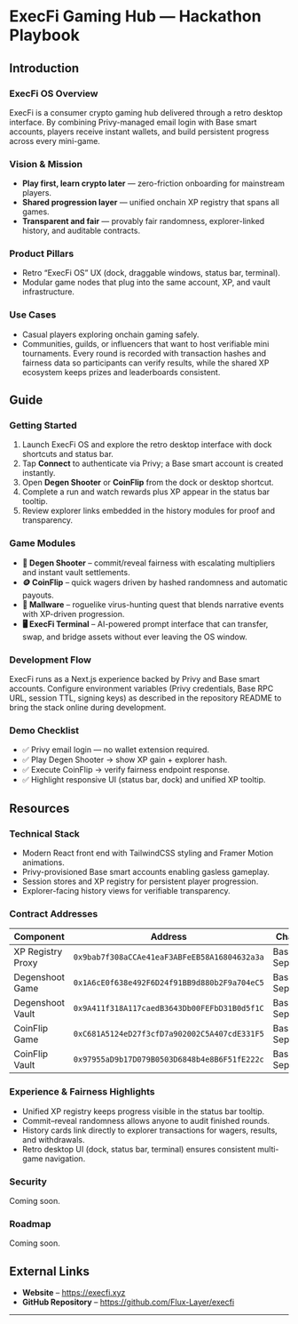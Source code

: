 # ExecFi Gaming Hub — Hackathon Playbook

## Introduction

### ExecFi OS Overview
ExecFi is a consumer crypto gaming hub delivered through a retro desktop interface. By combining Privy-managed email login with Base smart accounts, players receive instant wallets, and build persistent progress across every mini-game.

### Vision & Mission
- **Play first, learn crypto later** — zero-friction onboarding for mainstream players.
- **Shared progression layer** — unified onchain XP registry that spans all games.
- **Transparent and fair** — provably fair randomness, explorer-linked history, and auditable contracts.

### Product Pillars
- Retro “ExecFi OS” UX (dock, draggable windows, status bar, terminal).
- Modular game nodes that plug into the same account, XP, and vault infrastructure.

### Use Cases
- Casual players exploring onchain gaming safely.
- Communities, guilds, or influencers that want to host verifiable mini tournaments. Every round is recorded with transaction hashes and fairness data so participants can verify results, while the shared XP ecosystem keeps prizes and leaderboards consistent.

## Guide

### Getting Started
1. Launch ExecFi OS and explore the retro desktop interface with dock shortcuts and status bar.  
2. Tap **Connect** to authenticate via Privy; a Base smart account is created instantly.  
3. Open **Degen Shooter** or **CoinFlip** from the dock or desktop shortcut.  
4. Complete a run and watch rewards plus XP appear in the status bar tooltip.  
5. Review explorer links embedded in the history modules for proof and transparency.

### Game Modules
- **🧨 Degen Shooter** – commit/reveal fairness with escalating multipliers and instant vault settlements.
- **🪙 CoinFlip** – quick wagers driven by hashed randomness and automatic payouts.
- **🦠 Mallware** – roguelike virus-hunting quest that blends narrative events with XP-driven progression.
- **🖥️ ExecFi Terminal** – AI-powered prompt interface that can transfer, swap, and bridge assets without ever leaving the OS window.

### Development Flow
ExecFi runs as a Next.js experience backed by Privy and Base smart accounts. Configure environment variables (Privy credentials, Base RPC URL, session TTL, signing keys) as described in the repository README to bring the stack online during development.

### Demo Checklist
- ✅ Privy email login — no wallet extension required.  
- ✅ Play Degen Shooter → show XP gain + explorer hash.  
- ✅ Execute CoinFlip → verify fairness endpoint response.  
- ✅ Highlight responsive UI (status bar, dock) and unified XP tooltip.  

## Resources

### Technical Stack
- Modern React front end with TailwindCSS styling and Framer Motion animations.  
- Privy-provisioned Base smart accounts enabling gasless gameplay.  
- Session stores and XP registry for persistent player progression.  
- Explorer-facing history views for verifiable transparency.

### Contract Addresses

| Component | Address | Chain |
| --- | --- | --- |
| XP Registry Proxy | `0x9bab7f308aCCAe41eaF3ABFeEB58A16804632a3a` | Base Sepolia |
| Degenshoot Game | `0x1A6cE0f638e492F6D24f91BB9d880b2F9a704eC5` | Base Sepolia |
| Degenshoot Vault | `0x9A411f318A117caedB3643Db00FEFbD31B0d5f1C` | Base Sepolia |
| CoinFlip Game | `0xC681A5124eD27f3cfD7a902002C5A407cdE331F5` | Base Sepolia |
| CoinFlip Vault | `0x97955aD9b17D079B0503D6848b4e8B6F51fE222c` | Base Sepolia |

### Experience & Fairness Highlights
- Unified XP registry keeps progress visible in the status bar tooltip.  
- Commit–reveal randomness allows anyone to audit finished rounds.  
- History cards link directly to explorer transactions for wagers, results, and withdrawals.  
- Retro desktop UI (dock, status bar, terminal) ensures consistent multi-game navigation.

### Security
Coming soon.

### Roadmap
Coming soon.

## External Links

- **Website** – https://execfi.xyz  
- **GitHub Repository** – https://github.com/Flux-Layer/execfi

---
